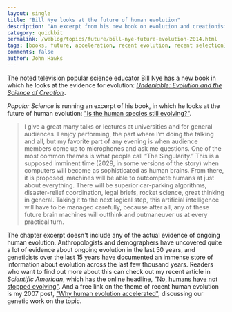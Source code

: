 ```yaml
---
layout: single 
title: "Bill Nye looks at the future of human evolution" 
description: "An excerpt from his new book on evolution and creationism." 
category: quickbit
permalink: /weblog/topics/future/bill-nye-future-evolution-2014.html
tags: [books, future, acceleration, recent evolution, recent selection] 
comments: false 
author: John Hawks 
---
```


The noted television popular science educator Bill Nye has a new book in which he looks at the evidence for evolution: <a href="http://www.amazon.com/gp/product/1250007135/ref=as_li_tl?ie=UTF8&camp=1789&creative=390957&creativeASIN=1250007135&linkCode=as2&tag=johnhawksanth-20&linkId=4VVR7PHO4KBG6NOH"><em>Undeniable: Evolution and the Science of Creation</em></a><img src="http://ir-na.amazon-adsystem.com/e/ir?t=johnhawksanth-20&l=as2&o=1&a=1250007135" width="1" height="1" border="0" alt="" style="border:none !important; margin:0px !important;" />. 

<em>Popular Science</em> is running an excerpt of his book, in which he looks at the future of human evolution: <a href="http://www.popsci.com/article/science/human-species-still-evolving">"Is the human species still evolving?"</a>. 

<blockquote> I give a great many talks or lectures at universities and for general audiences. I enjoy performing, the part where I’m doing the talking and all, but my favorite part of any evening is when audience members come up to microphones and ask me questions. One of the most common themes is what people call “The Singularity.” This is a supposed imminent time (2029, in some versions of the story) when computers will become as sophisticated as human brains. From there, it is proposed, machines will be able to outcompete humans at just about everything. There will be superior car-parking algorithms, disaster-relief coordination, legal briefs, rocket science, great thinking in general. Taking it to the next logical step, this artificial intelligence will have to be managed carefully, because after all, any of these future brain machines will outthink and outmaneuver us at every practical turn.</blockquote>

The chapter excerpt doesn't include any of the actual evidence of ongoing human evolution. Anthropologists and demographers have uncovered quite a lot of evidence about ongoing evolution in the last 50 years, and geneticists over the last 15 years have documented an immense store of information about evolution across the last few thousand years. Readers who want to find out more about this can check out my recent article in <em>Scientific American</em>, which has the online headline, <a href="http://www.scientificamerican.com/article/no-humans-have-not-stopped-evolving/">"No, humans have not stopped evolving"</a>. And a free link on the theme of recent human evolution is my 2007 post, <a href="http://johnhawks.net/weblog/topics/evolution/selection/acceleration/accel_story_2007.html">"Why human evolution accelerated"</a>, discussing our genetic work on the topic. 






